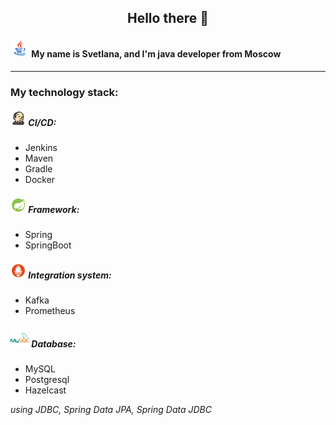 <h2 align="center">
Hello there 👋
</h2>

<h4><img src="https://github.com/AdalizEentropy/AdalizEentropy/blob/main/icons/icons8-java.svg" width="30" height="30"></img> My name is Svetlana, and I'm java developer from Moscow</h4>

---

<h3>My technology stack:</h3>

<h5><img src="https://github.com/AdalizEentropy/AdalizEentropy/blob/main/icons/icons8-jenkins.svg" width="25" height="25"></img> CI/CD:</h5>

- Jenkins
- Maven
- Gradle
- Docker

<h5><img src="https://github.com/AdalizEentropy/AdalizEentropy/blob/main/icons/icons8-spring-boot.svg" width="25" height="25"></img> Framework:</h5>

- Spring
- SpringBoot

<h5><img src="https://github.com/AdalizEentropy/AdalizEentropy/blob/main/icons/icons8-prometheus.svg" width="25" height="25"></img> Integration system:</h5>

- Kafka
- Prometheus
  
<h5><img src="https://github.com/AdalizEentropy/AdalizEentropy/blob/main/icons/icons8-mysql.svg" width="30" height="30"></img> Database:</h5>

- MySQL
- Postgresql
- Hazelcast

_using JDBC, Spring Data JPA, Spring Data JDBC_

